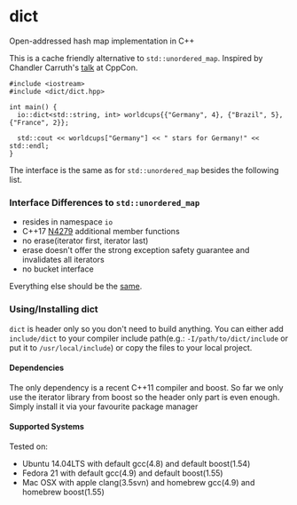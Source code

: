 dict
==========
Open-addressed hash map implementation in C++

This is a cache friendly alternative to `std::unordered_map`. Inspired by Chandler Carruth's [talk](https://www.youtube.com/watch?v=fHNmRkzxHWs) at CppCon.

```
#include <iostream>
#include <dict/dict.hpp>

int main() {
  io::dict<std::string, int> worldcups{{"Germany", 4}, {"Brazil", 5}, {"France", 2}};

  std::cout << worldcups["Germany"] << " stars for Germany!" << std::endl;
}
```

The interface is the same as for `std::unordered_map` besides the following list.


### Interface Differences to `std::unordered_map`

 - resides in namespace `io`
 - C++17 [N4279](https://isocpp.org/files/papers/n4279.html) additional member functions
 - no erase(iterator first, iterator last)
 - erase doesn't offer the strong exception safety guarantee and invalidates all iterators
 - no bucket interface

Everything else should be the [same](http://en.cppreference.com/w/cpp/container/unordered_map).

### Using/Installing dict
`dict` is header only so you don't need to build anything. You can either add `include/dict` to your compiler include path(e.g.: `-I/path/to/dict/include` or put it to `/usr/local/include`) or copy the files to your local project.

#### Dependencies
The only dependency is a recent C++11 compiler and boost. So far we only use the iterator library from boost so the header only part is even enough. Simply install it via your favourite package manager

#### Supported Systems
Tested on:

- Ubuntu 14.04LTS with default gcc(4.8) and default boost(1.54)
- Fedora 21 with default gcc(4.9) and default boost(1.55)
- Mac OSX with apple clang(3.5svn) and homebrew gcc(4.9) and homebrew boost(1.55)
